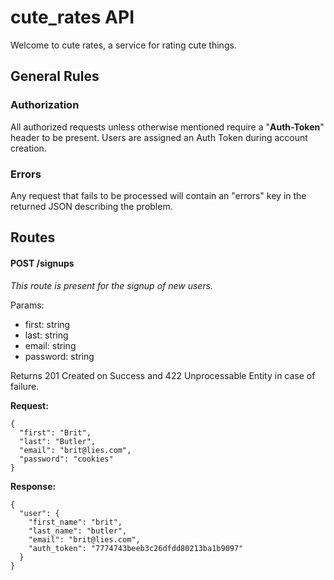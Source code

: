 # cute_rates API

Welcome to cute rates, a service for rating cute things.

## General Rules

### Authorization

All authorized requests unless otherwise mentioned require
a "**Auth-Token**" header to be present. Users are assigned an
Auth Token during account creation.

### Errors

Any request that fails to be processed will contain an "errors"
key in the returned JSON describing the problem.

## Routes

#### POST /signups

*This route is present for the signup of new users.*

Params:
  * first: string
  * last: string
  * email: string
  * password: string
  
Returns 201 Created on Success and 422 Unprocessable Entity in case of failure.

**Request:**

```
{
  "first": "Brit",
  "last": "Butler",
  "email": "brit@lies.com",
  "password": "cookies"
}
```

**Response:**

```
{
  "user": {
    "first_name": "brit",
    "last_name": "butler",
    "email": "brit@lies.com",
    "auth_token": "7774743beeb3c26dfdd80213ba1b9097"
  }
}
```

